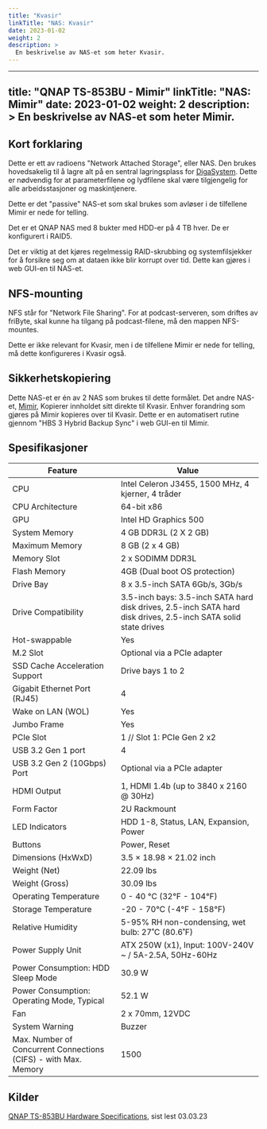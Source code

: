 ```yaml
---
title: "Kvasir"
linkTitle: "NAS: Kvasir"
date: 2023-01-02
weight: 2
description: >
  En beskrivelse av NAS-et som heter Kvasir.
---
```


---
title: "QNAP TS-853BU - Mimir"
linkTitle: "NAS: Mimir"
date: 2023-01-02
weight: 2
description: >
  En beskrivelse av NAS-et som heter Mimir.
---

## Kort forklaring 

Dette er ett av radioens "Network Attached Storage", eller NAS. Den brukes hovedsakelig til å lagre alt på en sentral lagringsplass for [DigaSystem](/docs/digasystem/). Dette er nødvendig for at parameterfilene og lydfilene skal være tilgjengelig for alle arbeidsstasjoner og maskintjenere. 

Dette er det "passive" NAS-et som skal brukes som avløser i de tilfellene Mimir er nede for telling. 

Det er et QNAP NAS med 8 bukter med HDD-er på 4 TB hver. De er konfigurert i RAID5. 

Det er viktig at det kjøres regelmessig RAID-skrubbing og systemfilsjekker for å forsikre seg om at dataen ikke blir korrupt over tid. Dette kan gjøres i web GUI-en til NAS-et. 

## NFS-mounting

NFS står for "Network File Sharing". For at podcast-serveren, som driftes av friByte, skal kunne ha tilgang på podcast-filene, må den mappen NFS-mountes. 

Dette er ikke relevant for Kvasir, men i de tilfellene Mimir er nede for telling, må dette konfigureres i Kvasir også.

## Sikkerhetskopiering

Dette NAS-et er én av 2 NAS som brukes til dette formålet. Det andre NAS-et, [Mimir](/docs/machines/servers/mimir), Kopierer innholdet sitt direkte til Kvasir. Enhver forandring som gjøres på Mimir kopieres over til Kvasir. Dette er en automatisert rutine gjennom "HBS 3 Hybrid Backup Sync" i web GUI-en til Mimir. 

## Spesifikasjoner

| Feature | Value |
| ------- | ----- |
| CPU | Intel Celeron J3455, 1500 MHz, 4 kjerner, 4 tråder |
| CPU Architecture | 64-bit x86 |
| GPU | Intel HD Graphics 500 |
| System Memory | 4 GB DDR3L (2 X 2 GB) |
| Maximum Memory | 8 GB (2 x 4 GB) |
| Memory Slot | 2 x SODIMM DDR3L |
| Flash Memory | 4GB (Dual boot OS protection) |
| Drive Bay | 8 x 3.5-inch SATA 6Gb/s, 3Gb/s |
| Drive Compatibility | 3.5-inch bays: 3.5-inch SATA hard disk drives, 2.5-inch SATA hard disk drives, 2.5-inch SATA solid state drives |
| Hot-swappable | Yes |
| M.2 Slot | Optional via a PCIe adapter |
| SSD Cache Acceleration Support | Drive bays 1 to 2 |
| Gigabit Ethernet Port (RJ45) | 4 |
| Wake on LAN (WOL) | Yes |	
| Jumbo Frame | Yes |	
| PCIe Slot | 1 // Slot 1: PCIe Gen 2 x2 |
| USB 3.2 Gen 1 port | 4 |
| USB 3.2 Gen 2 (10Gbps) Port | Optional via a PCIe adapter |
| HDMI Output | 1, HDMI 1.4b (up to 3840 x 2160 @ 30Hz) |
| Form Factor | 2U Rackmount |
| LED Indicators | HDD 1-8, Status, LAN, Expansion, Power |
| Buttons | Power, Reset |
| Dimensions (HxWxD) | 3.5 × 18.98 × 21.02 inch |
| Weight (Net) | 22.09 lbs |
| Weight (Gross) | 30.09 lbs |
| Operating Temperature | 0 - 40 °C (32°F - 104°F) |
| Storage Temperature | -20 - 70°C (-4°F - 158°F) |
| Relative Humidity | 5-95% RH non-condensing, wet bulb: 27˚C (80.6˚F) |
| Power Supply Unit | ATX 250W (x1), Input: 100V-240V ~ / 5A-2.5A, 50Hz-60Hz |
| Power Consumption: HDD Sleep Mode | 30.9 W |
| Power Consumption: Operating Mode, Typical | 52.1 W |
| Fan | 2 x 70mm, 12VDC |
| System Warning | Buzzer |
| Max. Number of Concurrent Connections (CIFS) - with Max. Memory | 1500 | 

## Kilder

[QNAP TS-853BU Hardware Specifications](https://www.qnap.com/en-us/product/ts-853bu/specs/hardware), sist lest 03.03.23